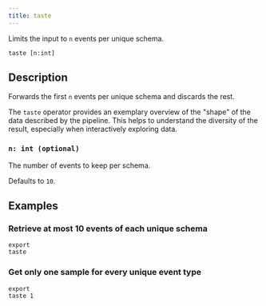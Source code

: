 ```yaml
---
title: taste
---
```


Limits the input to `n` events per unique schema.

```tql
taste [n:int]
```

## Description

Forwards the first `n` events per unique schema and discards the rest.

The `taste` operator provides an exemplary overview of the "shape" of the data
described by the pipeline. This helps to understand the diversity of the
result, especially when interactively exploring data.

### `n: int (optional)`

The number of events to keep per schema.

Defaults to `10`.

## Examples

### Retrieve at most 10 events of each unique schema

```tql
export
taste
```

### Get only one sample for every unique event type

```tql
export
taste 1
```

